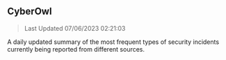 ## CyberOwl 
> Last Updated 07/06/2023 02:21:03 


A daily updated summary of the most frequent types of security incidents currently being reported from different sources.

